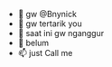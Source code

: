 - 👋 gw @Bnynick
- 👀 gw tertarik you
- 🌱 saat ini gw nganggur
- 💞️ belum
- 📫 just Call me

<!---
Bnynick/Bnynick is a ✨ special ✨ repository because its `README.md` (this file) appears on your GitHub profile.
You can click the Preview link to take a look at your changes.
--->
